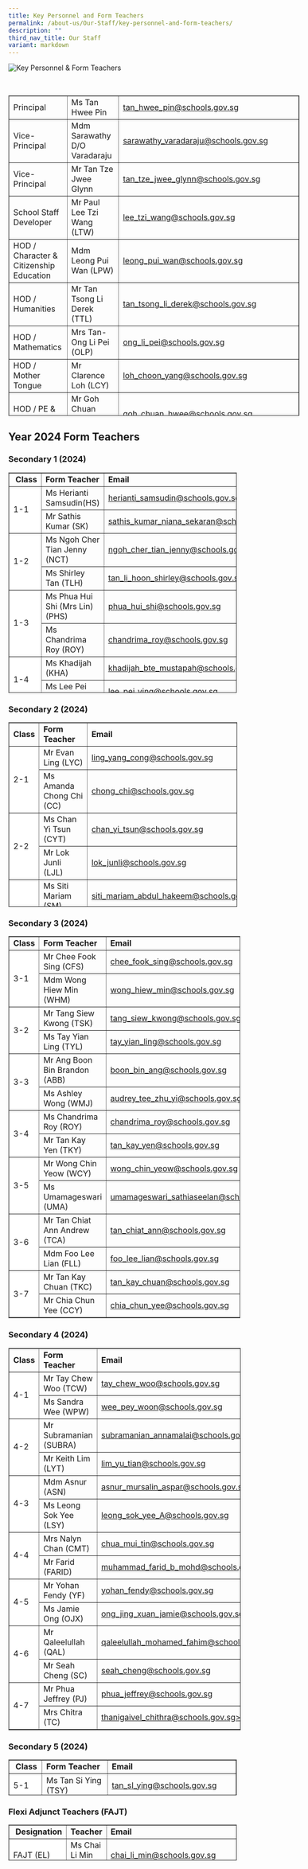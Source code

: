 ```yaml
---
title: Key Personnel and Form Teachers
permalink: /about-us/Our-Staff/key-personnel-and-form-teachers/
description: ""
third_nav_title: Our Staff
variant: markdown
---
```

![Key Personnel &amp; Form Teachers](/images/SMT-1024x731.jpeg)

<br>

<table border="1" style="height: 644px; width: 116.031%;"><tbody><tr style="height: 24px;"><td style="height: 24px; width: 27.7913%;">Principal</td><td style="height: 24px; width: 28.8367%;">Ms Tan Hwee Pin&nbsp;</td><td style="height: 24px; width: 28.6746%;"><a rel="noopener noreferrer" target="_blank" href="mailto:tan_hwee_pin@schools.gov.sg">tan_hwee_pin@schools.gov.sg</a></td></tr><tr style="height: 24px;"><td style="height: 24px; width: 27.7913%;">Vice-Principal</td><td style="height: 24px; width: 28.8367%;">Mdm Sarawathy D/O Varadaraju</td><td style="height: 24px; width: 28.6746%;"><a rel="noopener" target="_blank" href="mailto:sarawathy_varadaraju@schools.gov.sg">sarawathy_varadaraju@schools.gov.sg</a></td></tr><tr style="height: 24px;"><td style="height: 24px; width: 27.7913%;">Vice-Principal</td><td style="height: 24px; width: 28.8367%;">Mr Tan Tze Jwee Glynn</td><td style="height: 24px; width: 28.6746%;"><a rel="noopener" target="_blank" href="mailto:tan_tze_jwee_glynn@schools.gov.sg">tan_tze_jwee_glynn@schools.gov.sg</a></td></tr><tr style="height: 24px;"><td style="height: 24px; width: 27.7913%;">School Staff Developer</td><td style="height: 24px; width: 28.8367%;">Mr Paul Lee Tzi Wang (LTW)</td><td style="height: 24px; width: 28.6746%;"><a rel="noopener noreferrer" target="_blank" href="mailto:lee_tzi_wang@schools.gov.sg">lee_tzi_wang@schools.gov.sg</a></td></tr><tr style="height: 24px;"><td style="height: 24px; width: 27.7913%;">HOD / Character &amp; Citizenship Education</td><td style="height: 24px; width: 28.8367%;">Mdm Leong Pui Wan (LPW)</td><td style="height: 24px; width: 28.6746%;"><a rel="noopener noreferrer" target="_blank" href="mailto:leong_pui_wan@schools.gov.sg">leong_pui_wan@schools.gov.sg</a></td></tr><tr style="height: 24px;"><td style="height: 24px; width: 27.7913%;">HOD / Humanities</td><td style="height: 24px; width: 28.8367%;">Mr Tan Tsong Li Derek (TTL)</td><td style="height: 24px; width: 28.6746%;"><a rel="noopener noreferrer" target="_blank" href="mailto:tan_tsong_li_derek@schools.gov.sg">tan_tsong_li_derek@schools.gov.sg</a></td></tr><tr style="height: 24px;"><td style="height: 24px; width: 27.7913%;">HOD / Mathematics</td><td style="height: 24px; width: 28.8367%;">Mrs Tan-Ong Li Pei (OLP)</td><td style="height: 24px; width: 28.6746%;"><a rel="noopener noreferrer" target="_blank" href="mailto:ong_li_pei@schools.gov.sg">ong_li_pei@schools.gov.sg</a></td></tr><tr style="height: 24px;"><td style="width: 27.7913%; height: 24px;">HOD / Mother Tongue</td><td style="width: 28.8367%; height: 24px;">Mr Clarence Loh (LCY)</td><td style="width: 28.6746%; height: 24px;"><a rel="noopener" target="_blank" href="mailto:loh_choon_yang@schools.gov.sg">loh_choon_yang@schools.gov.sg</a></td></tr><tr style="height: 24px;"><td style="height: 24px; width: 27.7913%;">HOD / PE &amp; CCA</td><td style="height: 24px; width: 28.8367%;">Mr Goh Chuan Hwee (GCH)</td><td style="height: 24px; width: 28.6746%;"><a rel="noopener noreferrer" target="_blank" href="mailto:goh_chuan_hwee@schools.gov.sg">goh_chuan_hwee@schools.gov.sg</a></td></tr><tr style="height: 24px;"><td style="height: 24px; width: 27.7913%;">HOD / Science</td><td style="height: 24px; width: 28.8367%;">Mdm Goh Yuh Mein (GYM)</td><td style="height: 24px; width: 28.6746%;"><a rel="noopener noreferrer" target="_blank" href="mailto:goh_yuh_mein@schools.gov.sg">goh_yuh_mein@schools.gov.sg</a></td></tr><tr style="height: 24px;"><td style="height: 24px; width: 27.7913%;">HOD / Aesthetics</td><td style="height: 24px; width: 28.8367%;">Mrs Clara Chua (CLC)</td><td style="height: 24px; width: 28.6746%;"><a rel="noopener noreferrer" target="_blank" href="mailto:teo_phin-phin_clara@schools.gov.sg">teo_phin-phin_clara@schools.gov.sg</a></td></tr><tr style="height: 1.28125px;"><td style="height: 1px; width: 27.7913%;">HOD / Student Management</td><td style="height: 1px; width: 28.8367%;">Mr Teo Kok Keong (TTK)</td><td style="height: 1px; width: 28.6746%;"><a rel="noopener noreferrer" target="_blank" href="mailto:teo_kok_keong@schools.gov.sg">teo_kok_keong@schools.gov.sg</a></td></tr><tr style="height: 24px;"><td style="height: 24px; width: 27.7913%;">Year Head</td><td style="height: 12px; width: 28.8367%;">Mr Teo Peng Kee (TPK)</td><td style="height: 12px; width: 28.6746%;"><a rel="noopener noreferrer" target="_blank" href="mailto:teo_peng_kee@schools.gov.sg">teo_peng_kee@schools.gov.sg</a></td></tr><tr style="height: 44px;"><td style="width: 27.7913%; height: 10px;">Year Head</td><td style="width: 28.8367%; height: 10px;">Mr Clarence Loh (LCY)</td><td style="width: 28.6746%; height: 10px;"><a rel="noopener noreferrer" target="_blank" href="mailto:loh_choon_yang@schools.gov.sg">loh_choon_yang@schools.gov.sg</a></td></tr><tr style="height: 12px;"><td style="height: 12px; width: 27.7913%;">Assistant Year Head</td><td style="height: 12px; width: 28.8367%;">Ms Lee Pei Ying (LPY)</td><td style="height: 12px; width: 28.6746%;"><a rel="noopener noreferrer" target="_blank" href="mailto:LEE_Pei_Ying@schools.gov.sg">lee_pei_ying@schools.gov.sg</a></td></tr><tr style="height: 24px;"><td style="width: 27.7913%; height: 24px;">Subject Head / English</td><td style="width: 28.8367%; height: 24px;">Ms Deborah Tan (TWL)</td><td style="width: 28.6746%; height: 24px;"><a rel="noopener" target="_blank" href="mailto:deborah_tan_wei_ling@schools.gov.sg">deborah_tan_wei_ling@schools.gov.sg</a></td></tr><tr style="height: 24px;"><td style="height: 24px; width: 27.7913%;">Level Head / Mathematics</td><td style="height: 24px; width: 28.8367%;">Mr Marcus Quek Zhi Whui (QZW)</td><td style="height: 24px; width: 28.6746%;"><a rel="noopener noreferrer" target="_blank" href="mailto:quek_zhi_whui@schools.gov.sg">quek_zhi_whui@schools.gov.sg</a></td></tr><tr style="height: 24px;"><td style="height: 24px; width: 27.7913%;">Level Head / PE &amp; CCA</td><td style="height: 24px; width: 28.8367%;">Mr Sathis Kumar (SK)</td><td style="height: 24px; width: 28.6746%;"><a rel="noopener noreferrer" target="_blank" href="mailto:sathis_kumar_niana_sekaran@schools.gov.sg">sathis_kumar_niana_sekaran@schools.gov.sg</a></td></tr><tr style="height: 24px;"><td style="height: 31px; width: 27.7913%;">Subject Head / CCE</td><td style="height: 31px; width: 28.8367%;">Mdm Shinderjeet Kaur (SK)</td><td style="height: 31px; width: 28.6746%;"><a rel="noopener noreferrer" target="_blank" href="mailto:shinderjeet_kaur@schools.gov.sg">shinderjeet_kaur@schools.gov.sg</a></td></tr><tr style="height: 24px;"><td style="height: 31px; width: 27.7913%;">Subject Head / ICT</td><td style="height: 31px; width: 28.8367%;">Mdm Siti Zuraidah Bt Kamis (SZK)</td><td style="height: 31px; width: 28.6746%;"><a rel="noopener noreferrer" target="_blank" href="mailto:siti_zuraidah_kamis@schools.gov.sg">siti_zuraidah_kamis@schools.gov.sg</a></td></tr><tr style="height: 24px;"><td style="height: 24px; width: 27.7913%;">Subject Head / Humanities</td><td style="height: 24px; width: 28.8367%;">Mr Lok Junli (LJL)</td><td style="height: 24px; width: 28.6746%;"><a rel="noopener noreferrer" target="_blank" href="mailto:lok_junli@schools.gov.sg">lok_junli@schools.gov.sg</a></td></tr><tr style="height: 24px;"><td style="height: 24px; width: 27.7913%;">Subject Head / Science</td><td style="height: 24px; width: 28.8367%;">Ms Tay Yian Ling (TYL)</td><td style="height: 24px; width: 28.6746%;"><a rel="noopener noreferrer" target="_blank" href="mailto:tay_yian_ling@schools.gov.sg">tay_yian_ling@schools.gov.sg</a></td></tr><tr style="height: 24px;"><td style="height: 24px; width: 27.7913%;">Subject Head / Student Leadership</td><td style="height: 24px; width: 28.8367%;">Mrs Nalyn Chan (CMT)</td><td style="height: 24px; width: 28.6746%;"><a rel="noopener noreferrer" target="_blank" href="mailto:chua_mui_tin@schools.gov.sg">chua_mui_tin@schools.gov.sg</a></td></tr><tr style="height: 24px;"><td style="height: 24px; width: 27.7913%;">Lead Teacher</td><td style="height: 24px; width: 28.8367%;">Mdm Rosmiliah Bte Kasmin (ROS)</td><td style="height: 24px; width: 28.6746%;"><a rel="noopener noreferrer" target="_blank" href="mailto:rosmiliah_kasmin@schools.gov.sg">rosmiliah_kasmin@schools.gov.sg</a></td></tr><tr style="height: 24px;"><td rowspan="5" style="height: 122px; width: 27.7913%;">Senior Teachers</td><td style="height: 24px; width: 28.8367%;">Mr Chan Hoong Leong (CHL)</td><td style="height: 24px; width: 28.6746%;"><a rel="noopener noreferrer" target="_blank" href="mailto:chan_hoong_leong@schools.gov.sg">chan_hoong_leong@schools.gov.sg</a></td></tr><tr style="height: 24px;"><td style="height: 26px; width: 28.8367%;">Mr Jansen Tan (TWL)</td><td style="height: 24px; width: 28.6746%;"><a rel="noopener noreferrer" target="_blank" href="mailto:jansen_tan@schools.gov.sg">jansen_tan@schools.gov.sg</a></td></tr><tr style="height: 24px;"><td style="height: 26px; width: 28.8367%;">Mr Jeffrey Phua (PJ)</td><td style="height: 24px; width: 28.6746%;"><a rel="noopener noreferrer" target="_blank" href="mailto:phua_jeffrey@schools.gov.sg">phua_jeffrey@schools.gov.sg</a></td></tr><tr style="height: 24px;"><td style="height: 24px; width: 28.8367%;">Mr Lee Fook Yew (LFY)</td><td style="height: 24px; width: 28.6746%;"><a rel="noopener noreferrer" target="_blank" href="mailto:lee_fook_yew@schools.gov.sg">lee_fook_yew@schools.gov.sg</a></td></tr><tr style="height: 24px;"><td style="height: 24px; width: 28.8367%;">Mr Jeffrey Sui Siang Wey (SSW)</td><td style="height: 24px; width: 28.6746%;"><a rel="noopener noreferrer" target="_blank" href="mailto:sui_siang_wey@schools.gov.sg">sui_siang_wey@schools.gov.sg</a></td></tr><tr style="height: 24px;"><td style="height: 24px; width: 27.7913%;">Operations Manager</td><td style="height: 24px; width: 28.8367%;">Mr Lim Swee Chye&nbsp;</td><td style="height: 24px; width: 28.6746%;"><a rel="noopener noreferrer" target="_blank" href="mailto:lim_swee_chye@schools.gov.sg">lim_swee_chye@schools.gov.sg</a></td></tr></tbody></table>

Year 2024 Form Teachers
-----------------------

### Secondary 1 (2024)

<table border="1" style="width: 91.1574%; height: 443px;"><tbody><tr style="height: 24px;"><td style="width: 5.78938%; height: 24px;"><strong>&nbsp;Class</strong></td><td style="width: 31.798%; height: 24px;"><strong>Form Teacher</strong></td><td style="width: 54.0719%; height: 24px;"><strong>Email</strong></td></tr><tr style="height: 24px;"><td bgcolor="#ffffff" rowspan="2" style="width: 5.78938%; height: 48px;">1-1</td><td style="width: 31.798%; height: 24px;">Ms Herianti Samsudin(HS)</td><td style="width: 54.0719%; height: 24px;"><a rel="noopener noreferrer" target="_blank" href="mailto:herianti_samsudin@schools.gov.sg">herianti_samsudin@schools.gov.sg</a></td></tr><tr style="height: 24px;"><td style="width: 31.798%; height: 24px;">Mr Sathis Kumar (SK)</td><td style="width: 54.0719%; height: 24px;"><a rel="noopener noreferrer" target="_blank" href="mailto:sathis_kumar_niana_sekaran@schools.gov.sg">sathis_kumar_niana_sekaran@schools.gov.sg</a></td></tr><tr style="height: 24px;"><td bgcolor="#ffffff" rowspan="2" style="width: 5.78938%; height: 34px;">1-2</td><td style="width: 31.798%; height: 24px;">Ms Ngoh Cher Tian Jenny (NCT)</td><td style="width: 54.0719%; height: 24px;"><a rel="noopener noreferrer" target="_blank" href="mailto:ngoh_cher_tian_jenny@schools.gov.sg">ngoh_cher_tian_jenny@schools.gov.sg</a></td></tr><tr style="height: 10px;"><td style="width: 31.798%; height: 10px;">Ms Shirley Tan (TLH)</td><td style="width: 54.0719%; height: 10px;"><a rel="noopener noreferrer" target="_blank" href="mailto:tan_li_hoon_shirley@schools.gov.sg">tan_li_hoon_shirley@schools.gov.sg</a></td></tr><tr style="height: 24px;"><td bgcolor="#ffffff" rowspan="2" style="width: 5.78938%; height: 49px;">1-3</td><td style="width: 31.798%; height: 24px;">Ms Phua Hui Shi (Mrs Lin) (PHS)</td><td style="width: 54.0719%; height: 24px;"><a rel="noopener noreferrer" target="_blank" href="mailto:phua_hui_shi@schools.gov.sg">phua_hui_shi@schools.gov.sg</a></td></tr><tr style="height: 25px;"><td style="width: 31.798%; height: 25px;">Ms Chandrima Roy (ROY)</td><td style="width: 54.0719%; height: 25px;"><a rel="noopener noreferrer" target="_blank" href="mailto:chandrima_roy@schools.gov.sg">chandrima_roy@schools.gov.sg</a></td></tr><tr style="height: 24px;"><td bgcolor="#ffffff" rowspan="2" style="width: 5.78938%; height: 48px;">1-4</td><td style="width: 31.798%; height: 24px;">Ms Khadijah (KHA)</td><td style="width: 54.0719%; height: 24px;"><a rel="noopener noreferrer" target="_blank" href="mailto:khadijah_bte_mustapah@schools.gov.sg">khadijah_bte_mustapah@schools.gov.sg</a></td></tr><tr style="height: 24px;"><td style="width: 31.798%; height: 24px;">Ms Lee Pei Ying (LPY)</td><td style="width: 54.0719%; height: 24px;"><a rel="noopener noreferrer" target="_blank" href="mailto:lee_pei_ying@schools.gov.sg">lee_pei_ying@schools.gov.sg</a></td></tr><tr style="height: 24px;"><td bgcolor="#ffffff" rowspan="2" style="width: 5.78938%; height: 48px;">1-5</td><td style="width: 31.798%; height: 24px;">Mdm Marhaidah Abdul Hamid (MAR)</td><td style="width: 54.0719%; height: 24px;"><a rel="noopener noreferrer" target="_blank" href="mailto:marhaidah_abdul_hamid@schools.gov.sg">marhaidah_abdul_hamid@schools.gov.sg</a></td></tr><tr style="height: 24px;"><td style="width: 31.798%; height: 24px;">Mdm Siti Zuraidah Kamis (SZK)</td><td style="width: 54.0719%; height: 24px;"><a rel="noopener noreferrer" target="_blank" href="mailto:siti_zuraidah_kamis@schools.gov.sg">siti_zuraidah_kamis@schools.gov.sg</a></td></tr><tr style="height: 24px;"><td bgcolor="#ffffff" rowspan="2" style="width: 5.78938%; height: 48px;">1-6</td><td style="width: 31.798%; height: 24px;">Mr Chan Hoong Leong (CHL)</td><td style="width: 54.0719%; height: 24px;"><a rel="noopener noreferrer" target="_blank" href="mailto:chan_hoong_leong@schools.gov.sg">chan_hoong_leong@schools.gov.sg</a></td></tr><tr style="height: 24px;"><td style="width: 31.798%; height: 24px;">Mr Wong Chong Tuck (WCT)</td><td style="width: 54.0719%; height: 24px;"><a rel="noopener noreferrer" target="_blank" href="mailto:wong_chong_tuck@schools.gov.sg">wong_chong_tuck@schools.gov.sg</a></td></tr><tr style="height: 24px;"><td rowspan="2" style="width: 5.78938%; height: 48px;">1-7</td><td style="width: 31.798%; height: 24px;">Mr Marcus Quek Zhi Whui (QZW)</td><td style="width: 54.0719%; height: 24px;"><a rel="noopener noreferrer" target="_blank" href="mailto:quek_zhi_whui@schools.gov.sg">quek_zhi_whui@schools.gov.sg</a></td></tr><tr><td style="width: 31.798%; height: 24px;">Ms Ho Sci’on (HSO)</td><td style="width: 54.0719%; height: 24px;"><a rel="noopener noreferrer" target="_blank" href="mailto:ho_scion@schools.gov.sg">ho_scion@schools.gov.sg</a></td></tr></tbody></table>

### Secondary 2 (2024)

<table border="1" style="width: 91.2765%; height: 371px;"><tbody><tr style="height: 25px;"><td style="width: 6.90476%; height: 25px;"><strong>Class</strong></td><td style="width: 30.4505%; height: 25px;"><strong>Form Teacher</strong></td><td style="width: 58.5366%; height: 25px;"><strong>Email</strong></td></tr><tr style="height: 25px;"><td bgcolor="#ffffff" rowspan="2" style="width: 6.90476%; height: 50px;">2-1</td><td style="width: 30.4505%; height: 25px;">Mr Evan Ling (LYC)</td><td style="width: 58.5366%; height: 25px;"><a rel="noopener noreferrer" target="_blank" href="mailto:ling_yang_cong@schools.gov.sg">ling_yang_cong@schools.gov.sg</a></td></tr><tr style="height: 25px;"><td style="width: 30.4505%; height: 25px;">Ms Amanda Chong Chi (CC)</td><td style="width: 58.5366%; height: 25px;"><a rel="noopener noreferrer" target="_blank" href="mailto:chong_chi@schools.gov.sg">chong_chi@schools.gov.sg</a></td></tr><tr style="height: 25px;"><td bgcolor="#ffffff" rowspan="2" style="width: 6.90476%; height: 50px;">2-2</td><td style="width: 30.4505%; height: 25px;">Ms Chan Yi Tsun (CYT)</td><td style="width: 58.5366%; height: 25px;"><a rel="noopener noreferrer" target="_blank" href="mailto:chan_yi_tsun@schools.gov.sg">chan_yi_tsun@schools.gov.sg</a></td></tr><tr style="height: 25px;"><td style="width: 30.4505%; height: 25px;">Mr Lok Junli (LJL)</td><td style="width: 58.5366%; height: 25px;"><a rel="noopener noreferrer" target="_blank" href="mailto:lok_junli@schools.gov.sg">lok_junli@schools.gov.sg</a></td></tr><tr style="height: 25px;"><td bgcolor="#ffffff" rowspan="2" style="width: 6.90476%; height: 50px;">2-3</td><td style="width: 30.4505%; height: 25px;">Ms Siti Mariam (SM)</td><td style="width: 58.5366%; height: 25px;"><a rel="noopener noreferrer" target="_blank" href="mailto:siti_mariam_abdul_hakeem@schools.gov.sg">siti_mariam_abdul_hakeem@schools.gov.sg</a></td></tr><tr style="height: 25px;"><td style="width: 30.4505%; height: 25px;">Mr Emerson Foo (FMJ)</td><td style="width: 58.5366%; height: 25px;"><a rel="noopener noreferrer" target="_blank" href="mailto:foo_meng_juan_emerson@schools.gov.sg">foo_meng_juan_emerson@schools.gov.sg</a></td></tr><tr style="height: 25px;"><td bgcolor="#ffffff" rowspan="2" style="width: 6.90476%; height: 50px;">2-4</td><td style="width: 30.4505%; height: 25px;">Mr Jeffrey Sui (SSW)</td><td style="width: 58.5366%; height: 25px;"><a rel="noopener noreferrer" target="_blank" href="mailto:sui_siang_wey@schools.gov.sg">sui_siang_wey@schools.gov.sg</a></td></tr><tr style="height: 25px;"><td style="width: 30.4505%; height: 25px;">Ms Jamie Toh (TSL)</td><td style="width: 58.5366%; height: 25px;"><a rel="noopener noreferrer" target="_blank" href="mailto:jamie_toh_su_lin@schools.gov.sg">jamie_toh_su_lin@schools.gov.sg</a></td></tr><tr style="height: 25px;"><td bgcolor="#ffffff" rowspan="2" style="width: 6.90476%; height: 50px;">2-5</td><td style="width: 30.4505%; height: 25px;">Mr Lim Wei Yi (LWY)</td><td style="width: 58.5366%; height: 25px;"><a rel="noopener" target="_blank" href="mailto:lim_wei_yi_a@schools.gov.sg">lim_wei_yi_a@schools.gov.sg</a></td></tr><tr style="height: 25px;"><td style="width: 30.4505%; height: 25px;">Mr Johnathan Beh (BGT)</td><td style="width: 58.5366%; height: 25px;"><a rel="noopener" target="_blank" href="mailto:beh_guanting_johnathan@schools.gov.sg">beh_guanting_johnathan@schools.gov.sg&gt;</a></td></tr><tr style="height: 25px;"><td bgcolor="#ffffff" rowspan="2" style="width: 6.90476%; height: 50px;">2-6</td><td style="width: 30.4505%; height: 25px;">Ms Geetha (GEETHA)</td><td style="width: 58.5366%; height: 25px;"><a rel="noopener" target="_blank" href="mailto:geetha_muthu@schools.gov.sg">geetha_muthu@schools.gov.sg</a></td></tr><tr style="height: 25px;"><td style="width: 30.4505%; height: 25px;">Mr Kelvin Kwok (KTY)</td><td style="width: 58.5366%; height: 25px;"><a rel="noopener" target="_blank" href="mailto:kwok_tzih-yeung_kelvin@schools.gov.sg">kwok_tzih-yeung_kelvin@schools.gov.sg</a></td></tr><tr style="height: 25px;"><td bgcolor="#ffffff" rowspan="2" style="width: 6.90476%; height: 46px;">2-7</td><td style="width: 30.4505%; height: 21px;">Mr Tan Yong Geng (TYG)</td><td style="width: 58.5366%; height: 21px;"><a rel="noopener noreferrer" target="_blank" href="mailto:tan_yong_geng@schools.gov.sg">tan_yong_geng@schools.gov.sg</a></td></tr><tr style="height: 25px;"><td style="width: 30.4505%; height: 25px;">Mr Kevin Kung (KSO)</td><td style="width: 58.5366%; height: 25px;"><a rel="noopener" target="_blank" href="mailto:kung_sion_onn_kevin@schools.gov.sg">kung_sion_onn_kevin@schools.gov.sg</a></td></tr></tbody></table>

### Secondary 3 (2024)

<table border="1" style="width: 92.4669%;"><tbody><tr><td style="width: 5.57143%;"><strong>Class</strong></td><td style="width: 26.6619%;"><strong>Form Teacher</strong></td><td style="width: 61.7138%;"><strong>Email</strong></td></tr><tr><td bgcolor="#ffffff" rowspan="2" style="width: 5.57143%;">3-1</td><td style="width: 26.6619%;">Mr Chee Fook Sing (CFS)</td><td style="width: 61.7138%;"><a rel="noopener noreferrer" target="_blank" href="mailto:chee_fook_sing@schools.gov.sg">chee_fook_sing@schools.gov.sg</a></td></tr><tr><td style="width: 26.6619%;">Mdm Wong Hiew Min (WHM)</td><td style="width: 61.7138%;"><a rel="noopener noreferrer" target="_blank" href="mailto:wong_hiew_min@schools.gov.sg">wong_hiew_min@schools.gov.sg</a></td></tr><tr><td bgcolor="#ffffff" rowspan="2" style="width: 5.57143%;">3-2</td><td style="width: 26.6619%;">Mr Tang Siew Kwong (TSK)</td><td style="width: 61.7138%;"><a rel="noopener noreferrer" target="_blank" href="mailto:tang_siew_kwong@schools.gov.sg">tang_siew_kwong@schools.gov.sg</a></td></tr><tr><td style="width: 26.6619%;">Ms Tay Yian Ling (TYL)</td><td style="width: 61.7138%;"><a rel="noopener noreferrer" target="_blank" href="mailto:tay_yian_ling@schools.gov.sg">tay_yian_ling@schools.gov.sg</a></td></tr><tr><td bgcolor="#ffffff" rowspan="2" style="width: 5.57143%;">3-3</td><td style="width: 26.6619%;">Mr Ang Boon Bin Brandon (ABB)</td><td style="width: 61.7138%;"><a rel="noopener noreferrer" target="_blank" href="mailto:boon_bin_ang@schools.gov.sg">boon_bin_ang@schools.gov.sg</a></td></tr><tr><td style="width: 26.6619%;">Ms Ashley Wong (WMJ)</td><td style="width: 61.7138%;"><a rel="noopener noreferrer" target="_blank" href="mailto:audrey_tee_zhu_yi@schools.gov.sg">audrey_tee_zhu_yi@schools.gov.sg</a></td></tr><tr><td bgcolor="#ffffff" rowspan="2" style="width: 5.57143%;">3-4</td><td style="width: 26.6619%;">Ms Chandrima Roy (ROY)</td><td style="width: 61.7138%;"><a rel="noopener noreferrer" target="_blank" href="mailto:chandrima_roy@schools.gov.sg">chandrima_roy@schools.gov.sg</a></td></tr><tr><td style="width: 26.6619%;">Mr Tan Kay Yen (TKY)</td><td style="width: 61.7138%;"><a rel="noopener noreferrer" target="_blank" href="mailto:tan_kay_yen@schools.gov.sg">tan_kay_yen@schools.gov.sg</a></td></tr><tr><td bgcolor="#ffffff" rowspan="2" style="width: 5.57143%;">3-5</td><td style="width: 26.6619%;">Mr Wong Chin Yeow (WCY)</td><td style="width: 61.7138%;"><a rel="noopener noreferrer" target="_blank" href="mailto:wong_chin_yeow@schools.gov.sg">wong_chin_yeow@schools.gov.sg</a></td></tr><tr><td style="width: 26.6619%;">Ms Umamageswari (UMA)</td><td style="width: 61.7138%;"><a rel="noopener noreferrer" target="_blank" href="mailto:umamageswari_sathiaseelan@schools.gov.sg">umamageswari_sathiaseelan@schools.gov.sg</a></td></tr><tr><td bgcolor="#ffffff" rowspan="2" style="width: 5.57143%;">3-6</td><td style="width: 26.6619%;">Mr Tan Chiat Ann Andrew (TCA)</td><td style="width: 61.7138%;"><a rel="noopener noreferrer" target="_blank" href="mailto:tan_chiat_ann@schools.gov.sg">tan_chiat_ann@schools.gov.sg</a></td></tr><tr><td style="width: 26.6619%;">Mdm Foo Lee Lian (FLL)</td><td style="width: 61.7138%;"><a rel="noopener noreferrer" target="_blank" href="mailto:foo_lee_lian@schools.gov.sg">foo_lee_lian@schools.gov.sg</a></td></tr><tr><td bgcolor="#ffffff" rowspan="2" style="width: 5.57143%;">3-7</td><td style="width: 26.6619%;">Mr Tan Kay Chuan (TKC)</td><td style="width: 61.7138%;"><a rel="noopener" target="_blank" href="mailto:tan_kay_chuan@schools.gov.sg">tan_kay_chuan@schools.gov.sg</a></td></tr><tr><td style="width: 26.6619%;">Mr Chia Chun Yee (CCY)</td><td style="width: 61.7138%;"><a rel="noopener" target="_blank" href="mailto:chia_chun_yee@schools.gov.sg">chia_chun_yee@schools.gov.sg</a></td></tr></tbody></table>

### Secondary 4 (2024)

<table border="1" style="width: 92.7031%;"><tbody><tr><td style="width: 5.47619%;"><strong>Class</strong></td><td style="width: 33.5787%;"><strong>Form Teacher</strong></td><td style="width: 53.4367%;"><strong>Email</strong></td></tr><tr><td bgcolor="#ffffff" rowspan="2" style="width: 5.47619%;">4-1</td><td style="width: 33.5787%;">Mr Tay Chew Woo (TCW)</td><td style="width: 53.4367%;"><a rel="noopener noreferrer" target="_blank" href="mailto:tay_chew_woo@schools.gov.sg">tay_chew_woo@schools.gov.sg</a></td></tr><tr><td style="width: 33.5787%;">Ms Sandra Wee (WPW)</td><td style="width: 53.4367%;"><a rel="noopener noreferrer" target="_blank" href="mailto:wee_pey_woon@schools.gov.sg">wee_pey_woon@schools.gov.sg</a></td></tr><tr><td bgcolor="#ffffff" rowspan="2" style="width: 5.47619%;">4-2</td><td style="width: 33.5787%;">Mr Subramanian (SUBRA)</td><td style="width: 53.4367%;"><a rel="noopener" target="_blank" href="mailto:subramanian_annamalai@schools.gov.sg">subramanian_annamalai@schools.gov.sg</a></td></tr><tr><td style="width: 33.5787%;">Mr Keith Lim (LYT)</td><td style="width: 53.4367%;"><a rel="noopener noreferrer" target="_blank" href="mailto:lim_yu_tian@schools.gov.sg">lim_yu_tian@schools.gov.sg</a></td></tr><tr><td bgcolor="#ffffff" rowspan="2" style="width: 5.47619%;">4-3</td><td style="width: 33.5787%;">Mdm Asnur (ASN)</td><td style="width: 53.4367%;"><a rel="noopener noreferrer" target="_blank" href="mailto:asnur_mursalin_aspar@schools.gov.sg">asnur_mursalin_aspar@schools.gov.sg</a></td></tr><tr><td style="width: 33.5787%;">Ms Leong Sok Yee (LSY)</td><td style="width: 53.4367%;"><a rel="noopener noreferrer" target="_blank" href="mailto:leong_sok_yee_A@schools.gov.sg">leong_sok_yee_A@schools.gov.sg</a></td></tr><tr><td bgcolor="#ffffff" rowspan="2" style="width: 5.47619%;">4-4</td><td style="width: 33.5787%;">Mrs Nalyn Chan (CMT)</td><td style="width: 53.4367%;"><a rel="noopener noreferrer" target="_blank" href="mailto:chua_mui_tin@schools.gov.sg">chua_mui_tin@schools.gov.sg</a></td></tr><tr><td style="width: 33.5787%;">Mr Farid (FARID)</td><td style="width: 53.4367%;"><a rel="noopener noreferrer" target="_blank" href="mailto:muhammad_farid_b_mohd@schools.gov.sg">muhammad_farid_b_mohd@schools.gov.sg</a></td></tr><tr><td bgcolor="#ffffff" rowspan="2" style="width: 5.47619%;">4-5</td><td style="width: 33.5787%;">Mr Yohan Fendy (YF)</td><td style="width: 53.4367%;"><a rel="noopener noreferrer" target="_blank" href="mailto:yohan_fendy@schools.gov.sg">yohan_fendy@schools.gov.sg</a></td></tr><tr><td style="width: 33.5787%;">Ms Jamie Ong (OJX)</td><td style="width: 53.4367%;"><a rel="noopener" target="_blank" href="mailto:ong_jing_xuan_jamie@schools.gov.sg">ong_jing_xuan_jamie@schools.gov.sg</a></td></tr><tr><td bgcolor="#ffffff" rowspan="2" style="width: 5.47619%;">4-6</td><td style="width: 33.5787%;">Mr Qaleelullah (QAL)</td><td style="width: 53.4367%;"><a rel="noopener noreferrer" target="_blank" href="mailto:qaleelullah_mohamed_fahim@schools.gov.sg">qaleelullah_mohamed_fahim@schools.gov.sg</a></td></tr><tr><td style="width: 33.5787%;">Mr Seah Cheng (SC)</td><td style="width: 53.4367%;"><a rel="noopener noreferrer" target="_blank" href="mailto:seah_cheng@schools.gov.sg">seah_cheng@schools.gov.sg</a></td></tr><tr><td bgcolor="#ffffff" rowspan="2" style="width: 5.47619%;">4-7</td><td style="width: 33.5787%;">Mr Phua Jeffrey (PJ)</td><td style="width: 53.4367%;"><a rel="noopener noreferrer" target="_blank" href="mailto:phua_jeffrey@schools.gov.sg">phua_jeffrey@schools.gov.sg</a></td></tr><tr><td style="width: 33.5787%;">Mrs Chitra (TC)</td><td style="width: 53.4367%;"><a rel="noopener noreferrer" target="_blank" href="mailto:thanigaivel_chithra@schools.gov.sg">thanigaivel_chithra@schools.gov.sg&gt;</a></td></tr></tbody></table>

### Secondary 5 (2024)

<table border="1" style="width: 91.0383%; height: 72px;"><tbody><tr style="height: 24px;"><td style="width: 8.57143%; height: 24px;"><strong>&nbsp;Class</strong></td><td style="width: 27.8105%; height: 24px;"><strong>Form Teacher</strong></td><td style="width: 54.4605%; height: 24px;"><strong>Email</strong></td></tr><tr style="height: 24px;"><td bgcolor="#ffffff" style="width: 8.57143%; height: 48px;">5-1</td><td style="width: 27.8105%; height: 24px;">Ms Tan Si Ying (TSY)</td><td style="width: 54.4605%; height: 24px;"><a rel="noopener noreferrer" target="_blank" href="mailto:tan_sI_ying@schools.gov.sg">tan_sI_ying@schools.gov.sg</a></td></tr></tbody></table>

### Flexi Adjunct Teachers (FAJT)

<table border="1" style="width: 91.0383%; height: 72px;"><tbody><tr style="height: 24px;"><td style="width: 8.57143%; height: 24px;"><strong>&nbsp;Designation</strong></td><td style="width: 27.8105%; height: 24px;"><strong>Teacher</strong></td><td style="width: 54.4605%; height: 24px;"><strong>Email</strong></td></tr><tr style="height: 24px;"><td bgcolor="#ffffff" style="width: 8.57143%; height: 48px;">FAJT (EL)</td><td style="width: 27.8105%; height: 24px;">Ms Chai Li Min (CLM)</td><td style="width: 54.4605%; height: 24px;"><a rel="noopener noreferrer" target="_blank" href="mailto:chai_li_min@schools.gov.sg">chai_li_min@schools.gov.sg</a></td></tr><tr style="height: 24px;"><td bgcolor="#ffffff" style="width: 8.57143%; height: 48px;">FAJT (EL)</td><td style="width: 27.8105%; height: 24px;">Mr Siew Yee Kit (SYK)</td><td style="width: 54.4605%; height: 24px;"><a rel="noopener noreferrer" target="_blank" href="mailto:siew_yee_kit@schools.gov.sg">siew_yee_kit@schools.gov.sg</a></td></tr><tr style="height: 24px;"><td bgcolor="#ffffff" style="width: 8.57143%; height: 48px;">FAJT (CL)</td><td style="width: 27.8105%; height: 24px;">Mdm Lee Siew Cheng (LSC)</td><td style="width: 54.4605%; height: 24px;"><a rel="noopener noreferrer" target="_blank" href="mailto:lee_siew_cheng_A@schools.gov.sg">lee_siew_cheng_A@schools.gov.sg</a></td></tr><tr style="height: 24px;"><td bgcolor="#ffffff" style="width: 8.57143%; height: 48px;">FAJT (CL)</td><td style="width: 27.8105%; height: 24px;">Mr Feng Bozhe (FBZ)</td><td style="width: 54.4605%; height: 24px;"><a rel="noopener noreferrer" target="_blank" href="mailto:feng_bozhe@schools.gov.sg">feng_bozhe@schools.gov.sg</a></td></tr><tr style="height: 24px;"><td bgcolor="#ffffff" style="width: 8.57143%; height: 48px;">FAJT (Ma)</td><td style="width: 27.8105%; height: 24px;">Mr Lim Bun (LB)</td><td style="width: 54.4605%; height: 24px;"><a rel="noopener noreferrer" target="_blank" href="mailto:lim_bun_stephen@schools.gov.sg">lim_bun_stephen@schools.gov.sg</a></td></tr><tr style="height: 24px;"><td bgcolor="#ffffff" style="width: 8.57143%; height: 48px;">FAJT (FCE)</td><td style="width: 27.8105%; height: 24px;">Ms Tan Geok Leng (TGL)</td><td style="width: 54.4605%; height: 24px;"><a rel="noopener noreferrer" target="_blank" href="mailto:tan_geok_leng_A@schools.gov.sg">tan_geok_leng_A@schools.gov.sg</a></td></tr><tr style="height: 24px;"><td bgcolor="#ffffff" style="width: 8.57143%; height: 48px;">FAJT (Counsellor)</td><td style="width: 27.8105%; height: 24px;">Ms Wendy Shiao Ai Choo (SAC)</td><td style="width: 54.4605%; height: 24px;"><a rel="noopener noreferrer" target="_blank" href="mailto:shiao_ai_choo@schools.gov.sg">shiao_ai_choo@schools.gov.sg</a></td></tr></tbody></table>
